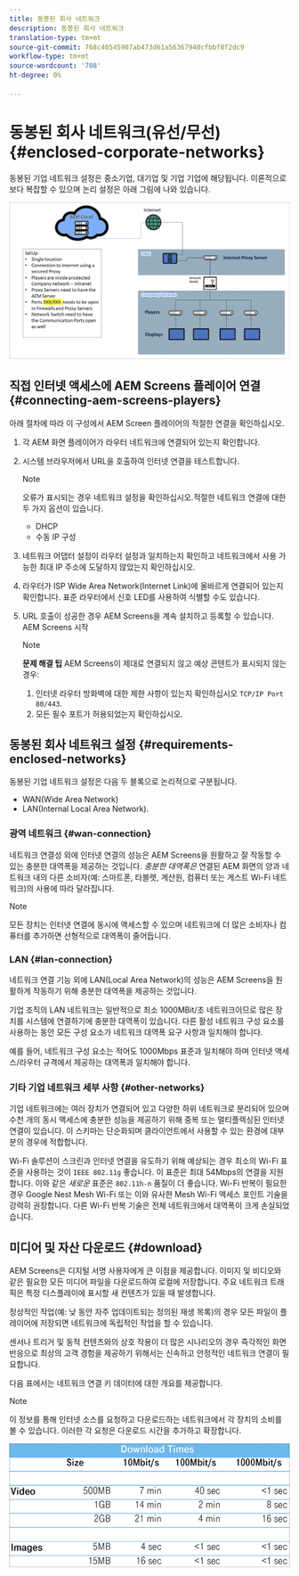```yaml
---
title: 동봉된 회사 네트워크
description: 동봉된 회사 네트워크
translation-type: tm+mt
source-git-commit: 768c40545907ab473d61a56367940cfbbf8f2dc9
workflow-type: tm+mt
source-wordcount: '708'
ht-degree: 0%

---
```



# 동봉된 회사 네트워크(유선/무선) {#enclosed-corporate-networks}

동봉된 기업 네트워크 설정은 중소기업, 대기업 및 기업 기업에 해당됩니다. 이론적으로 보다 복잡할 수 있으며 논리 설정은 아래 그림에 나와 있습니다.

![](/help/using/assets/enclosed-network-1.png)


## 직접 인터넷 액세스에 AEM Screens 플레이어 연결 {#connecting-aem-screens-players}

아래 절차에 따라 이 구성에서 AEM Screen 플레이어의 적절한 연결을 확인하십시오.

1. 각 AEM 화면 플레이어가 라우터 네트워크에 연결되어 있는지 확인합니다.
1. 시스템 브라우저에서 URL을 호출하여 인터넷 연결을 테스트합니다.

   >[!NOTE]
   >오류가 표시되는 경우 네트워크 설정을 확인하십시오.적절한 네트워크 연결에 대한 두 가지 옵션이 있습니다.
   >* DHCP
   >* 수동 IP 구성


1. 네트워크 어댑터 설정이 라우터 설정과 일치하는지 확인하고 네트워크에서 사용 가능한 최대 IP 주소에 도달하지 않았는지 확인하십시오.

1. 라우터가 ISP Wide Area Network(Internet Link)에 올바르게 연결되어 있는지 확인합니다. 표준 라우터에서 신호 LED를 사용하여 식별할 수도 있습니다.
1. URL 호출이 성공한 경우 AEM Screens을 계속 설치하고 등록할 수 있습니다. AEM Screens 시작

   >[!NOTE]
   >**문제 해결 팁**
   >AEM Screens이 제대로 연결되지 않고 예상 콘텐트가 표시되지 않는 경우:
   >
   >1. 인터넷 라우터 방화벽에 대한 제한 사항이 있는지 확인하십시오 `TCP/IP Port 80/443`.
   >1. 모든 필수 포트가 허용되었는지 확인하십시오.


## 동봉된 회사 네트워크 설정 {#requirements-enclosed-networks}

동봉된 기업 네트워크 설정은 다음 두 블록으로 논리적으로 구분됩니다.

* WAN(Wide Area Network)
* LAN(Internal Local Area Network).

### 광역 네트워크 {#wan-connection}

네트워크 연결성 외에 인터넷 연결의 성능은 AEM Screens을 원활하고 잘 작동할 수 있는 충분한 대역폭을 제공하는 것입니다.
*충분한 대역폭은* 연결된 AEM 화면의 양과 네트워크 내의 다른 소비자(예: 스마트폰, 타블렛, 계산원, 컴퓨터 또는 게스트 Wi-Fi 네트워크)의 사용에 따라 달라집니다.

>[!NOTE]
>모든 장치는 인터넷 연결에 동시에 액세스할 수 있으며 네트워크에 더 많은 소비자나 컴퓨터를 추가하면 선형적으로 대역폭이 줄어듭니다.

### LAN {#lan-connection}

네트워크 연결 기능 외에 LAN(Local Area Network)의 성능은 AEM Screens을 원활하게 작동하기 위해 충분한 대역폭을 제공하는 것입니다.

기업 조직의 LAN 네트워크는 일반적으로 최소 1000MBit/초 네트워크이므로 많은 장치를 시스템에 연결하기에 충분한 대역폭이 있습니다. 다른 활성 네트워크 구성 요소를 사용하는 동안 모든 구성 요소가 네트워크 대역폭 요구 사항과 일치해야 합니다.

예를 들어, 네트워크 구성 요소는 적어도 1000Mbps 표준과 일치해야 하며 인터넷 액세스/라우터 규격에서 제공하는 대역폭과 일치해야 합니다.

### 기타 기업 네트워크 세부 사항 {#other-networks}

기업 네트워크에는 여러 장치가 연결되어 있고 다양한 하위 네트워크로 분리되어 있으며 수천 개의 동시 액세스에 충분한 성능을 제공하기 위해 중복 또는 멀티플렉싱된 인터넷 연결이 있습니다.
이 스키마는 단순화되며 클라이언트에서 사용할 수 있는 환경에 대부분의 경우에 적합합니다.

Wi-Fi 솔루션이 스크린과 인터넷 연결을 유도하기 위해 예상되는 경우 최소의 Wi-Fi 표준을 사용하는 것이 `IEEE 802.11g` 좋습니다. 이 표준은 최대 54Mbps의 연결을 지원합니다. 이와 같은 *새로운* 표준은 `802.11h-n` 품질이 더 좋습니다. Wi-Fi 반복이 필요한 경우 Google Nest Mesh Wi-Fi 또는 이와 유사한 Mesh Wi-Fi 액세스 포인트 기술을 강력히 권장합니다.
다른 Wi-Fi 반복 기술은 전체 네트워크에서 대역폭이 크게 손실되었습니다.

## 미디어 및 자산 다운로드 {#download}

AEM Screens은 디지털 서명 사용자에게 큰 이점을 제공합니다. 이미지 및 비디오와 같은 필요한 모든 미디어 파일을 다운로드하여 로컬에 저장합니다. 주요 네트워크 트래픽은 특정 디스플레이에 표시할 새 컨텐츠가 있을 때 발생합니다.

정상적인 작업(예: 낮 동안 자주 업데이트되는 정의된 재생 목록)의 경우 모든 파일이 플레이어에 저장되면 네트워크에 독립적인 작업을 할 수 있습니다.

센서나 트리거 및 동적 컨텐츠와의 상호 작용이 더 많은 시나리오의 경우 즉각적인 화면 반응으로 최상의 고객 경험을 제공하기 위해서는 신속하고 안정적인 네트워크 연결이 필요합니다.

다음 표에서는 네트워크 연결 키 데이터에 대한 개요를 제공합니다.

>[!NOTE]
>이 정보를 통해 인터넷 소스를 요청하고 다운로드하는 네트워크에서 각 장치의 소비를 볼 수 있습니다. 이러한 각 요청은 다운로드 시간을 추가하고 확장합니다.

![](/help/using/assets/enclosed-network-download.png)
